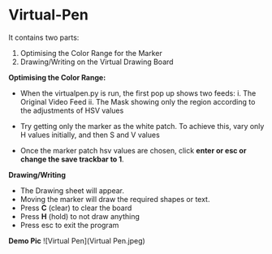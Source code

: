 # Virtual-Pen

It contains two parts:
1. Optimising the Color Range for the Marker
2. Drawing/Writing on the Virtual Drawing Board

**Optimising the Color Range:**
- When the virtualpen.py is run, the first pop up shows two feeds:
i. The Original Video Feed
ii. The Mask showing only the region according to the adjustments of HSV values

- Try getting only the marker as the white patch. To achieve this, vary only H values initially, and then S and V values
- Once the marker patch hsv values are chosen, click **enter or esc or change the save trackbar to 1**. 

**Drawing/Writing** 

- The Drawing sheet will appear. 
- Moving the marker will draw the required shapes or text.
- Press **C** (clear) to clear the board
- Press **H** (hold) to not draw anything
- Press esc to exit the program

**Demo Pic**
![Virtual Pen](Virtual Pen.jpeg)
